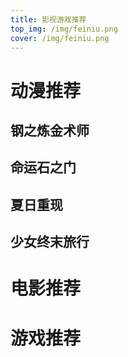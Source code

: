 ```yaml
---
title: 影视游戏推荐
top_img: /img/feiniu.png
cover: /img/feiniu.png
---
```

# 动漫推荐
## 钢之炼金术师
## 命运石之门
## 夏日重现
## 少女终末旅行

# 电影推荐


# 游戏推荐